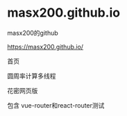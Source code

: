 # masx200.github.io
masx200的github

https://masx200.github.io/

首页


圆周率计算多线程

花密网页版

包含 vue-router和react-router测试
